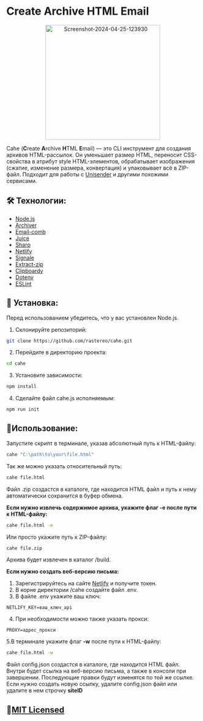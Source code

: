 # Create Archive HTML Email

<p align="center">
  <img src='https://i.postimg.cc/J7vzyQFc/Screenshot-2024-04-25-123930.png' width="300px" border='0' alt='Screenshot-2024-04-25-123930'/>
</p>

Cahe (**C**reate **A**rchive **H**TML **E**mail) — это CLI инструмент для создания архивов HTML-рассылок. Он уменьшает размер HTML, переносит CSS-свойства в атрибут style HTML-элементов, обрабатывает изображения (сжатие, изменение размера, конвертация) и упаковывает всё в ZIP-файл. Подходит для работы с [Unisender](https://www.unisender.com/) и другими похожими сервисами.

## 🛠 Технологии:

+ [Node.js](https://nodejs.org/)
+ [Archiver](https://www.archiverjs.com/)
+ [Email-comb](https://codsen.com/os/email-comb)
+ [Juice](https://github.com/Automattic/juice)
+ [Sharp](https://sharp.pixelplumbing.com/)
+ [Netlify](https://www.netlify.com/)
+ [Signale](https://github.com/klaudiosinani/signale)
+ [Extract-zip](https://github.com/max-mapper/extract-zip)
+ [Clipboardy](https://github.com/sindresorhus/clipboardy)
+ [Dotenv](https://github.com/motdotla/dotenv)
+ [ESLint](https://eslint.org/)

## 💾 Установка:

Перед использованием убедитесь, что у вас установлен Node.js.

1. Склонируйте репозиторий:
```bash
git clone https://github.com/rastereo/cahe.git
```
2. Перейдите в директорию проекта:
```bash
cd cahe
```
3. Установите зависимости:
```bash
npm install
```
4. Сделайте файл cahe.js исполняемым:
```bash
npm run init
```

## 🤖Использование:

Запустите скрипт в терминале, указав абсолютный путь к HTML-файлу:
```bash
cahe "C:\path\to\your\file.html"
```
Так же можно указать относительный путь:
```bash
cahe file.html
```
Файл .zip создастся в каталоге, где находится HTML файл и путь к нему автоматически сохранится в буфер обмена.

**Если нужно извлечь содержимое архива, укажите флаг **-e** после пути к HTML-файлу:**
```bash
cahe file.html -e
```
Или просто укажите путь к ZIP-файлу:
```bash
cahe file.zip
```
Архива будет извлечен в каталог /build.

**Если нужно создать веб-версию письма:**
1. Зарегистрируйтесь на сайте [Netlify](https://app.netlify.com/user/applications#personal-access-tokens) и получите токен.
2. В корне директории /cahe создайте файл .env.
3. В файле .env укажите ваш ключ:
```env
NETLIFY_KEY=ваш_ключ_api
```
4. При необходимости можно также указать прокси:
```env
PROXY=адрес_прокси
```
5.В терминале укажите флаг **-w** после пути к HTML-файлу:
```bash
cahe file.html -w
```
Файл config.json создастся в каталоге, где находится HTML файл. Внутри будет ссылка на веб-версию письма, а также в консоли при завершении.
Последующие правки будут изменятся по той же ссылке. Если нужно создать новую ссылку, удалите config.json файл или удалите  в нем строчку **siteID**

## 🧾[MIT Licensed](https://github.com/rastereo/cahe/blob/main/LICENSE)
